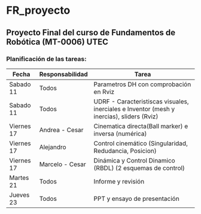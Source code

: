 # FR_proyecto
## Proyecto Final del curso de Fundamentos de Robótica (MT-0006) UTEC 

### Planificación de las tareas:

| Fecha | Responsabilidad | Tarea |
| ------ | ------ | ----- |
| Sabado 11 | Todos | Parametros DH con comprobación en Rviz |
| Sabado 11 | Todos | UDRF - Caracteristiscas visuales, inerciales e Inventor (mesh y inercias), sliders (Rviz)  |
| Viernes 17 | Andrea - Cesar | Cinematica directa(Ball marker) e inversa (numérica) |
| Viernes 17 | Alejandro | Control cinemático (Singularidad, Redudancia, Posicion) |
| Viernes 17 | Marcelo - Cesar | Dinámica y Control Dinamico (RBDL) (2 esquemas de control) |
| Martes 21 | Todos | Informe y revisión |
| Jueves 23 | Todos | PPT y ensayo de presentación |


